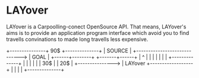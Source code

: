 # LAYover

LAYover is a Carpoolling-conect OpenSource API. That means, LAYover's aims is to provide an application program interface which avoid you to find travells convinations to made long travells less expensive.

+---------------+             90$                  +--------------+
|    SOURCE     | +----------------------------->  |    GOAL      |
+------+--------+                                  +-------+------+
       |                                                   ^
       |                                                   |
       |                                                   |
       |                                                   |
       |                 +--------------+                  |
       |                 |              |                  |
       |      30$        |              |      20$         |
       +---------------> |    LAYover   +------------------+
                         |              |
                         |              |
                         +--------------+
